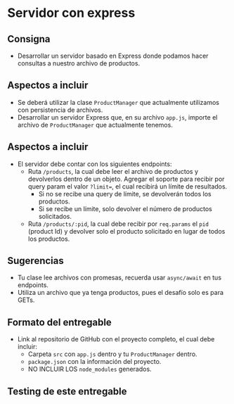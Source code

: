 # Servidor con express

## Consigna
- Desarrollar un servidor basado en Express donde podamos hacer consultas a nuestro archivo de productos.

## Aspectos a incluir
- Se deberá utilizar la clase `ProductManager` que actualmente utilizamos con persistencia de archivos.
- Desarrollar un servidor Express que, en su archivo `app.js`, importe el archivo de `ProductManager` que actualmente tenemos.

## Aspectos a incluir
- El servidor debe contar con los siguientes endpoints:
  - Ruta `/products`, la cual debe leer el archivo de productos y devolverlos dentro de un objeto. Agregar el soporte para recibir por query param el valor `?limit=`, el cual recibirá un límite de resultados.
    - Si no se recibe una query de límite, se devolverán todos los productos.
    - Si se recibe un límite, solo devolver el número de productos solicitados.
  - Ruta `/products/:pid`, la cual debe recibir por `req.params` el `pid` (product Id) y devolver solo el producto solicitado en lugar de todos los productos.

## Sugerencias
- Tu clase lee archivos con promesas, recuerda usar `async/await` en tus endpoints.
- Utiliza un archivo que ya tenga productos, pues el desafío solo es para GETs.

## Formato del entregable
- Link al repositorio de GitHub con el proyecto completo, el cual debe incluir:
  - Carpeta `src` con `app.js` dentro y tu `ProductManager` dentro.
  - `package.json` con la información del proyecto.
  - NO INCLUIR LOS `node_modules` generados.

## Testing de este entregable
